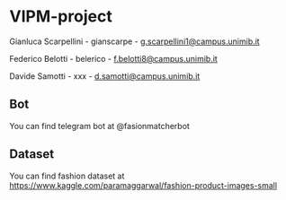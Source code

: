 # VIPM-project

Gianluca Scarpellini - gianscarpe - g.scarpellini1@campus.unimib.it

Federico Belotti - belerico - f.belotti8@campus.unimib.it

Davide Samotti - xxx - d.samotti@campus.unimib.it

## Bot
You can find telegram bot at @fasionmatcherbot

## Dataset
You can find fashion dataset at https://www.kaggle.com/paramaggarwal/fashion-product-images-small